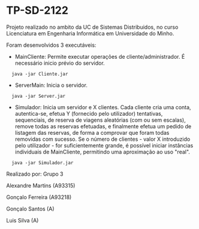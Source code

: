 # TP-SD-2122

Projeto realizado no ambito da UC de Sistemas Distribuidos, no curso Licenciatura em Engenharia Informática em Universidade do Minho.

Foram desenvolvidos 3 executáveis:

  - MainCliente: 
      Permite executar operações de cliente/administrador. É necessário inicio prévio do servidor.
  ```
    java -jar Cliente.jar
  ```  

  - ServerMain: 
      Inicia o servidor.
  ```
    java -jar Server.jar
  ```  

  - Simulador: 
      Inicia um servidor e X clientes. Cada cliente cria uma conta, autentica-se, 
      efetua Y (fornecido pelo utilizador) tentativas, sequenciais, de reserva de viagens aleatórias (com ou sem escalas), 
      remove todas as reservas efetuadas, e finalmente efetua um pedido de listagem das reservas, 
      de forma a comprovar que foram todas removidas com sucesso.
      Se o número de clientes - valor X introduzido pelo utilizador - for suficientemente grande, 
      é possível iniciar instâncias individuais de MainCliente, permitindo uma aproximação ao uso "real".
  ```
    java -jar Simulador.jar
  ```  

Realizado por:
  Grupo 3

  Alexandre Martins (A93315)

  Gonçalo Ferreira (A93218)

  Gonçalo Santos (A)

  Luis Silva (A)
